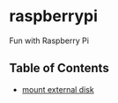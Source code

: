 # raspberrypi
Fun with Raspberry Pi

## Table of Contents

* [mount external disk](contents/mount_external_disk.md)
